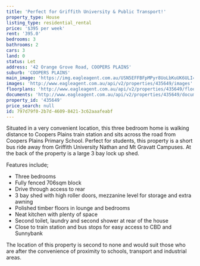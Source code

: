 ```yaml
---
title: 'Perfect for Griffith University & Public Transport!'
property_type: House
listing_type: residential_rental
price: '$395 per week'
rent: '395.0'
bedrooms: 3
bathrooms: 2
cars: 3
land: 0
status: Let
address: '42 Orange Grove Road, COOPERS PLAINS'
suburb: 'COOPERS PLAINS'
main_image: 'https://img.eagleagent.com.au/USN5EFFBFpMPyr8UoLbKuUK6ULI=/1280x854/smart/https://s3-us-west-2.amazonaws.com/eagleagent-orig/images/6826404/417462398-image-M.jpg'
images: 'http://www.eagleagent.com.au/api/v2/properties/435649/images'
floorplans: 'http://www.eagleagent.com.au/api/v2/properties/435649/floorplans'
documents: 'http://www.eagleagent.com.au/api/v2/properties/435649/documents'
property_id: '435649'
price_search: null
id: 797d79f0-2b7d-4609-8421-3c62aaafeabf
---
```

Situated in a very convenient location, this three bedroom home is walking distance to Coopers Plains train station and sits across the road from Coopers Plains Primary School. Perfect for students, this property is a short bus ride away from Griffith University Nathan and Mt Gravatt Campuses. At the back of the property is a large 3 bay lock up shed.

Features include;
*  Three bedrooms
*  Fully fenced 706sqm block
*  Drive through access to rear
*  3 bay shed with high roller doors, mezzanine level for storage and extra awning
*  Polished timber floors in lounge and bedrooms
*  Neat kitchen with plenty of space
*  Second toilet, laundry and second shower at rear of the house
*  Close to train station and bus stops for easy access to CBD and Sunnybank

The location of this property is second to none and would suit those who are after the convenience of proximity to schools, transport and industrial areas.